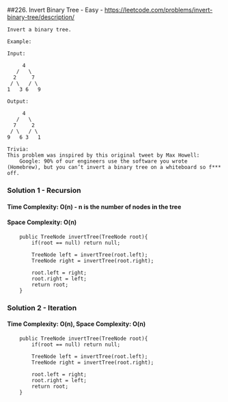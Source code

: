 ##226. Invert Binary Tree - Easy - https://leetcode.com/problems/invert-binary-tree/description/
```
Invert a binary tree.

Example:

Input:

     4
   /   \
  2     7
 / \   / \
1   3 6   9

Output:

     4
   /   \
  7     2
 / \   / \
9   6 3   1

Trivia:
This problem was inspired by this original tweet by Max Howell:
    Google: 90% of our engineers use the software you wrote (Homebrew), but you can’t invert a binary tree on a whiteboard so f*** off.
```

### Solution 1 - Recursion
#### Time Complexity: O(n) - n is the number of nodes in the tree
#### Space Complexity: O(n)
```
    public TreeNode invertTree(TreeNode root){
        if(root == null) return null;
        
        TreeNode left = invertTree(root.left);
        TreeNode right = invertTree(root.right);
        
        root.left = right;
        root.right = left;
        return root;
    }
```

### Solution 2 - Iteration
#### Time Complexity: O(n), Space Complexity: O(n)
```
    public TreeNode invertTree(TreeNode root){
        if(root == null) return null;
        
        TreeNode left = invertTree(root.left);
        TreeNode right = invertTree(root.right);
        
        root.left = right;
        root.right = left;
        return root;
    }
```